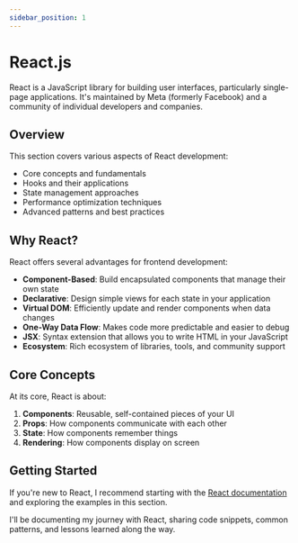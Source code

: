 ```yaml
---
sidebar_position: 1
---
```


# React.js

React is a JavaScript library for building user interfaces, particularly single-page applications. It's maintained by Meta (formerly Facebook) and a community of individual developers and companies.

## Overview

This section covers various aspects of React development:

- Core concepts and fundamentals
- Hooks and their applications
- State management approaches
- Performance optimization techniques
- Advanced patterns and best practices

## Why React?

React offers several advantages for frontend development:

- **Component-Based**: Build encapsulated components that manage their own state
- **Declarative**: Design simple views for each state in your application
- **Virtual DOM**: Efficiently update and render components when data changes
- **One-Way Data Flow**: Makes code more predictable and easier to debug
- **JSX**: Syntax extension that allows you to write HTML in your JavaScript
- **Ecosystem**: Rich ecosystem of libraries, tools, and community support

## Core Concepts

At its core, React is about:

1. **Components**: Reusable, self-contained pieces of your UI
2. **Props**: How components communicate with each other
3. **State**: How components remember things
4. **Rendering**: How components display on screen

## Getting Started

If you're new to React, I recommend starting with the [React documentation](https://react.dev/) and exploring the examples in this section.

I'll be documenting my journey with React, sharing code snippets, common patterns, and lessons learned along the way.
